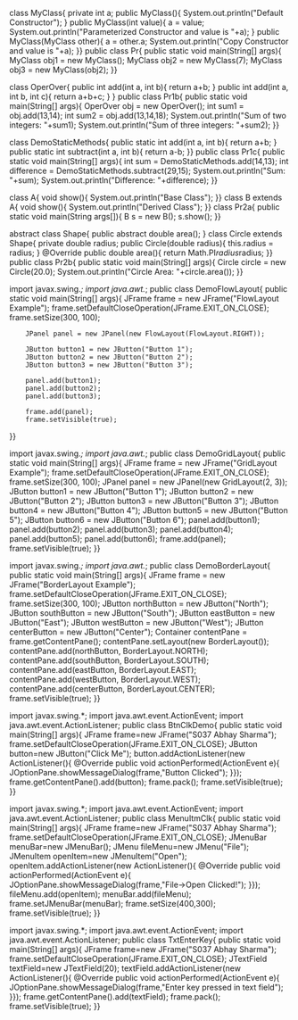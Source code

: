 class MyClass{
private int a;
public MyClass(){
System.out.println("Default Constructor");
}
public MyClass(int value){
a = value;
System.out.println("Parameterized Constructor and value is "+a);
}
public MyClass(MyClass other){
a = other.a;
System.out.println("Copy Constructor and value is "+a);
}}
public class Pr{
public static void main(String[] args){
MyClass obj1 = new MyClass();
MyClass obj2 = new MyClass(7);
MyClass obj3 = new MyClass(obj2);
}}


class OperOver{
public int add(int a, int b){
return a+b;
}
public int add(int a, int b, int c){
return a+b+c;
}
}
public class Pr1b{
public static void main(String[] args){
OperOver obj = new OperOver();
int sum1 = obj.add(13,14);
int sum2 = obj.add(13,14,18);
System.out.println("Sum of two integers: "+sum1);
System.out.println("Sum of three integers: "+sum2);
}}

class DemoStaticMethods{
public static int add(int a, int b){
return a+b;
}
public static int subtract(int a, int b){
return a-b;
}}
public class Pr1c{
public static void main(String[] args){
int sum = DemoStaticMethods.add(14,13);
int difference = DemoStaticMethods.subtract(29,15);
System.out.println("Sum: "+sum);
System.out.println("Difference: "+difference);
}}

class A{
void show(){
System.out.println("Base Class");
}}
class B extends A{
void show(){
System.out.println("Derived Class");
}}
class Pr2a{
public static void main(String args[]){
B s = new B();
s.show();
}}


abstract class Shape{
public abstract double area();
}
class Circle extends Shape{
private double radius;
public Circle(double radius){
this.radius = radius;
}
@Override
public double area(){
return Math.PI*radius*radius;
}}
public class Pr2b{
public static void main(String[] args){
Circle circle = new Circle(20.0);
System.out.println("Circle Area: "+circle.area());
}}


import javax.swing.*;
import java.awt.*;
public class DemoFlowLayout{
	public static void main(String[] args){
		JFrame frame = new JFrame("FlowLayout Example");
		frame.setDefaultCloseOperation(JFrame.EXIT_ON_CLOSE);
		frame.setSize(300, 100);

		JPanel panel = new JPanel(new FlowLayout(FlowLayout.RIGHT));

		JButton button1 = new JButton("Button 1");
		JButton button2 = new JButton("Button 2");
		JButton button3 = new JButton("Button 3");

		panel.add(button1);
		panel.add(button2);
		panel.add(button3);

		frame.add(panel);
		frame.setVisible(true);
}}


import javax.swing.*;
import java.awt.*;
public class DemoGridLayout{
	public static void main(String[] args){
		JFrame frame = new JFrame("GridLayout Example");
		frame.setDefaultCloseOperation(JFrame.EXIT_ON_CLOSE);
		frame.setSize(300, 100);
		JPanel panel = new JPanel(new GridLayout(2, 3));
		JButton button1 = new JButton("Button 1");
		JButton button2 = new JButton("Button 2");
		JButton button3 = new JButton("Button 3");
		JButton button4 = new JButton("Button 4");
		JButton button5 = new JButton("Button 5");
		JButton button6 = new JButton("Button 6");
		panel.add(button1);
		panel.add(button2);
		panel.add(button3);
		panel.add(button4);
		panel.add(button5);
		panel.add(button6);
		frame.add(panel);
		frame.setVisible(true);
}}


import javax.swing.*;
import java.awt.*;
public class DemoBorderLayout{
	public static void main(String[] args){
		JFrame frame = new JFrame("BorderLayout Example");
		frame.setDefaultCloseOperation(JFrame.EXIT_ON_CLOSE);
		frame.setSize(300, 100);
		JButton northButton = new JButton("North");
		JButton southButton = new JButton("South");
		JButton eastButton = new JButton("East");
		JButton westButton = new JButton("West");
		JButton centerButton = new JButton("Center");
		Container contentPane = frame.getContentPane();
		contentPane.setLayout(new BorderLayout());
		contentPane.add(northButton, BorderLayout.NORTH);
		contentPane.add(southButton, BorderLayout.SOUTH);
		contentPane.add(eastButton, BorderLayout.EAST);
		contentPane.add(westButton, BorderLayout.WEST);
		contentPane.add(centerButton, BorderLayout.CENTER);
		frame.setVisible(true);
}}


import javax.swing.*;
import java.awt.event.ActionEvent;
import java.awt.event.ActionListener;
public class BtnClkDemo{
public static void main(String[] args){
JFrame frame=new JFrame("S037 Abhay Sharma");
frame.setDefaultCloseOperation(JFrame.EXIT_ON_CLOSE);
JButton button=new JButton("Click Me");
button.addActionListener(new ActionListener(){
@Override
public void actionPerformed(ActionEvent e){
JOptionPane.showMessageDialog(frame,"Button Clicked");
}});
frame.getContentPane().add(button);
frame.pack();
frame.setVisible(true);
}}


import javax.swing.*;
import java.awt.event.ActionEvent;
import java.awt.event.ActionListener;
public class MenuItmClk{
public static void main(String[] args){
JFrame frame=new JFrame("S037 Abhay Sharma");
frame.setDefaultCloseOperation(JFrame.EXIT_ON_CLOSE);
JMenuBar menuBar=new JMenuBar();
JMenu fileMenu=new JMenu("File");
JMenuItem openItem=new JMenuItem("Open");
openItem.addActionListener(new ActionListener(){
@Override
public void actionPerformed(ActionEvent e){
JOptionPane.showMessageDialog(frame,"File->Open Clicked!");
}});
fileMenu.add(openItem);
menuBar.add(fileMenu);
frame.setJMenuBar(menuBar);
frame.setSize(400,300);
frame.setVisible(true);
}}


import javax.swing.*;
import java.awt.event.ActionEvent;
import java.awt.event.ActionListener;
public class TxtEnterKey{
public static void main(String[] args){
JFrame frame=new JFrame("S037 Abhay Sharma");
frame.setDefaultCloseOperation(JFrame.EXIT_ON_CLOSE);
JTextField textField=new JTextField(20);
textField.addActionListener(new ActionListener(){
@Override
public void actionPerformed(ActionEvent e){
JOptionPane.showMessageDialog(frame,"Enter key pressed in text field");
}});
frame.getContentPane().add(textField);
frame.pack();
frame.setVisible(true);
}}
